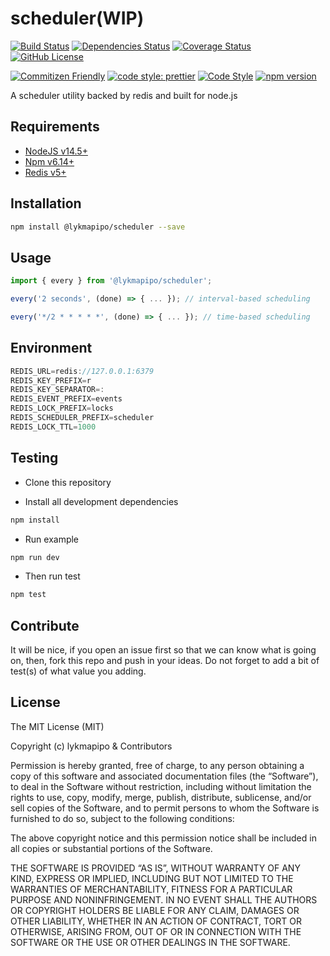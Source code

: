 # scheduler(WIP)

[![Build Status](https://travis-ci.org/lykmapipo/scheduler.svg?branch=master)](https://travis-ci.org/lykmapipo/scheduler)
[![Dependencies Status](https://david-dm.org/lykmapipo/scheduler.svg)](https://david-dm.org/lykmapipo/scheduler)
[![Coverage Status](https://coveralls.io/repos/github/lykmapipo/scheduler/badge.svg?branch=master)](https://coveralls.io/github/lykmapipo/scheduler?branch=master)
[![GitHub License](https://img.shields.io/github/license/lykmapipo/scheduler)](https://github.com/lykmapipo/scheduler/blob/develop/LICENSE)

[![Commitizen Friendly](https://img.shields.io/badge/commitizen-friendly-brightgreen.svg)](http://commitizen.github.io/cz-cli/)
[![code style: prettier](https://img.shields.io/badge/code_style-prettier-ff69b4.svg)](https://github.com/prettier/prettier)
[![Code Style](https://badgen.net/badge/code%20style/airbnb/ff5a5f?icon=airbnb)](https://github.com/airbnb/javascript)
[![npm version](https://img.shields.io/npm/v/@lykmapipo/scheduler)](https://www.npmjs.com/package/@lykmapipo/scheduler)

A scheduler utility backed by redis and built for node.js

## Requirements

- [NodeJS v14.5+](https://nodejs.org)
- [Npm v6.14+](https://www.npmjs.com/)
- [Redis v5+](https://redis.io/)

## Installation

```sh
npm install @lykmapipo/scheduler --save
```

## Usage

```js
import { every } from '@lykmapipo/scheduler';

every('2 seconds', (done) => { ... }); // interval-based scheduling

every('*/2 * * * * *', (done) => { ... }); // time-based scheduling
```

## Environment

```js
REDIS_URL=redis://127.0.0.1:6379
REDIS_KEY_PREFIX=r
REDIS_KEY_SEPARATOR=:
REDIS_EVENT_PREFIX=events
REDIS_LOCK_PREFIX=locks
REDIS_SCHEDULER_PREFIX=scheduler
REDIS_LOCK_TTL=1000
```

## Testing

- Clone this repository

- Install all development dependencies

```sh
npm install
```

- Run example

```sh
npm run dev
```

- Then run test

```sh
npm test
```

## Contribute

It will be nice, if you open an issue first so that we can know what is going on, then, fork this repo and push in your ideas. Do not forget to add a bit of test(s) of what value you adding.

## License

The MIT License (MIT)

Copyright (c) lykmapipo & Contributors

Permission is hereby granted, free of charge, to any person obtaining a copy of this software and associated documentation files (the “Software”), to deal in the Software without restriction, including without limitation the rights to use, copy, modify, merge, publish, distribute, sublicense, and/or sell copies of the Software, and to permit persons to whom the Software is furnished to do so, subject to the following conditions:

The above copyright notice and this permission notice shall be included in all copies or substantial portions of the Software.

THE SOFTWARE IS PROVIDED “AS IS”, WITHOUT WARRANTY OF ANY KIND, EXPRESS OR IMPLIED, INCLUDING BUT NOT LIMITED TO THE WARRANTIES OF MERCHANTABILITY, FITNESS FOR A PARTICULAR PURPOSE AND NONINFRINGEMENT. IN NO EVENT SHALL THE AUTHORS OR COPYRIGHT HOLDERS BE LIABLE FOR ANY CLAIM, DAMAGES OR OTHER LIABILITY, WHETHER IN AN ACTION OF CONTRACT, TORT OR OTHERWISE, ARISING FROM, OUT OF OR IN CONNECTION WITH THE SOFTWARE OR THE USE OR OTHER DEALINGS IN THE SOFTWARE.
